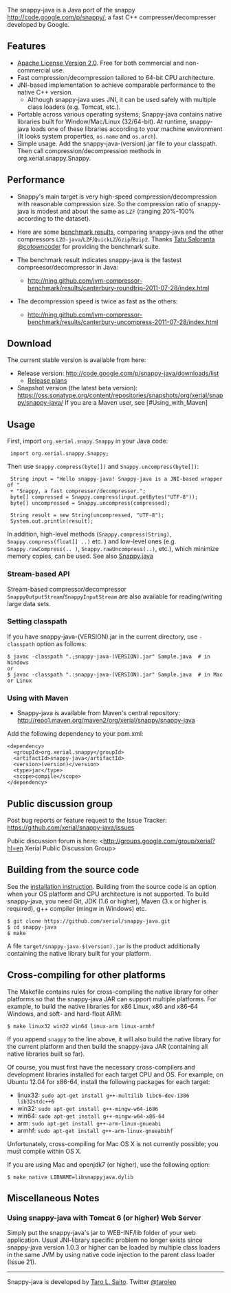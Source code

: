 The snappy-java is a Java port of the snappy
<http://code.google.com/p/snappy/>, a fast C++ compresser/decompresser developed by Google.

## Features 
  * [Apache License Version 2.0](http://www.apache.org/licenses/LICENSE-2.0). Free for both commercial and non-commercial use.
  * Fast compression/decompression tailored to 64-bit CPU architecture. 
  * JNI-based implementation to achieve comparable performance to the native C++ version.  
     * Although snappy-java uses JNI, it can be used safely with multiple class loaders (e.g. Tomcat, etc.). 
  * Portable across various operating systems; Snappy-java contains native libraries built for Window/Mac/Linux (32/64-bit). At runtime, snappy-java loads one of these libraries according to your machine environment (It looks system properties, `os.name` and `os.arch`). 
  * Simple usage. Add the snappy-java-(version).jar file to your classpath. Then call compression/decompression methods in org.xerial.snappy.Snappy. 

## Performance 
  * Snappy's main target is very high-speed compression/decompression with reasonable compression size. So the compression ratio of snappy-java is modest and about the same as `LZF` (ranging 20%-100% according to the dataset).

  * Here are some [benchmark results](https://github.com/ning/jvm-compressor-benchmark/wiki), comparing
 snappy-java and the other compressors
 `LZO-java`/`LZF`/`QuickLZ`/`Gzip`/`Bzip2`. Thanks [Tatu Saloranta @cotowncoder](http://twitter.com/#!/cowtowncoder) for providing the benchmark suite. 
 * The benchmark result indicates snappy-java is the fastest compreesor/decompressor in Java:
    * <http://ning.github.com/jvm-compressor-benchmark/results/canterbury-roundtrip-2011-07-28/index.html>
 * The decompression speed is twice as fast as the others:
    * <http://ning.github.com/jvm-compressor-benchmark/results/canterbury-uncompress-2011-07-28/index.html>


## Download 
The current stable version is available from here:
  * Release version: http://code.google.com/p/snappy-java/downloads/list
     * [Release plans](../blob/develop/Milestone.md) 
  * Snapshot version (the latest beta version): https://oss.sonatype.org/content/repositories/snapshots/org/xerial/snappy/snappy-java/
If you are a Maven user, see [#Using_with_Maven]

## Usage 
First, import `org.xerial.snapy.Snappy` in your Java code:

     import org.xerial.snappy.Snappy;


Then use `Snappy.compress(byte[])` and `Snappy.uncompress(byte[])`:

     String input = "Hello snappy-java! Snappy-java is a JNI-based wrapper of "
     + "Snappy, a fast compresser/decompresser.";
     byte[] compressed = Snappy.compress(input.getBytes("UTF-8"));
     byte[] uncompressed = Snappy.uncompress(compressed);
     
     String result = new String(uncompressed, "UTF-8");
     System.out.println(result);


In addition, high-level methods (`Snappy.compress(String)`, `Snappy.compress(float[] ..)` etc. ) and low-level ones (e.g. `Snappy.rawCompress(.. )`,  `Snappy.rawUncompress(..)`, etc.), which minimize memory copies, can be used. See also 
[Snappy.java](https://github.com/xerial/snappy-java/blob/master/src/main/java/org/xerial/snappy/Snappy.java)

### Stream-based API
Stream-based compressor/decompressor `SnappyOutputStream`/`SnappyInputStream` are also available for reading/writing large data sets.

### Setting classpath
If you have snappy-java-(VERSION).jar in the current directory, use `-classpath` option as follows:

    $ javac -classpath ".;snappy-java-(VERSION).jar" Sample.java  # in Windows
    or 
    $ javac -classpath ".:snappy-java-(VERSION).jar" Sample.java  # in Mac or Linux


### Using with Maven
  * Snappy-java is available from Maven's central repository:  <http://repo1.maven.org/maven2/org/xerial/snappy/snappy-java>

Add the following dependency to your pom.xml:

    <dependency>
      <groupId>org.xerial.snappy</groupId>
      <artifactId>snappy-java</artifactId>
      <version>(version)</version>
      <type>jar</type>
      <scope>compile</scope>
    </dependency>


## Public discussion group
Post bug reports or feature request to the Issue Tracker: <https://github.com/xerial/snappy-java/issues>

Public discussion forum is here: <http://groups.google.com/group/xerial?hl=en Xerial Public Discussion Group>


## Building from the source code 
See the [installation instruction](https://github.com/xerial/snappy-java/blob/develop/INSTALL). Building from the source code is an option when your OS platform and CPU architecture is not supported. To build snappy-java, you need Git, JDK (1.6 or higher), Maven (3.x or higher is required), g++ compiler (mingw in Windows) etc.

    $ git clone https://github.com/xerial/snappy-java.git
    $ cd snappy-java
    $ make
    

A file `target/snappy-java-$(version).jar` is the product additionally containing the native library built for your platform.

## Cross-compiling for other platforms
The Makefile contains rules for cross-compiling the native library for other platforms so that the snappy-java JAR can support multiple platforms. For example, to build the native libraries for x86 Linux, x86 and x86-64 Windows, and soft- and hard-float ARM:

    $ make linux32 win32 win64 linux-arm linux-armhf

If you append `snappy` to the line above, it will also build the native library for the current platform and then build the snappy-java JAR (containing all native libraries built so far).

Of course, you must first have the necessary cross-compilers and development libraries installed for each target CPU and OS. For example, on Ubuntu 12.04 for x86-64, install the following packages for each target:

  * linux32: `sudo apt-get install g++-multilib libc6-dev-i386 lib32stdc++6`
  * win32: `sudo apt-get install g++-mingw-w64-i686`
  * win64: `sudo apt-get install g++-mingw-w64-x86-64`
  * arm: `sudo apt-get install g++-arm-linux-gnueabi`
  * armhf: `sudo apt-get install g++-arm-linux-gnueabihf`

Unfortunately, cross-compiling for Mac OS X is not currently possible; you must compile within OS X.

If you are using Mac and openjdk7 (or higher), use the following option:

    $ make native LIBNAME=libsnappyjava.dylib

## Miscellaneous Notes
### Using snappy-java with Tomcat 6 (or higher) Web Server

Simply put the snappy-java's jar to WEB-INF/lib folder of your web application. Usual JNI-library specific problem no longer exists since snappy-java version 1.0.3 or higher can be loaded by multiple class loaders in the same JVM by using native code injection to the parent class loader (Issue 21). 

----
Snappy-java is developed by [Taro L. Saito](http://www.xerial.org/leo). Twitter  [@taroleo](http://twitter.com/#!/taroleo)
